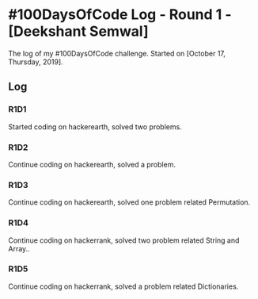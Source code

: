 # #100DaysOfCode Log - Round 1 - [Deekshant Semwal]

The log of my #100DaysOfCode challenge. Started on [October 17, Thursday, 2019].

## Log

### R1D1 
Started coding on hackerearth, solved two problems.

### R1D2
Continue coding on hackerearth, solved a problem.

### R1D3
Continue coding on hackerearth, solved one problem related Permutation.

### R1D4
Continue coding on hackerrank, solved two problem related String and Array..

### R1D5
Continue coding on hackerrank, solved a problem related Dictionaries.
